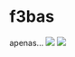 # f3bas
apenas...
![](https://img.shields.io/badge/JavaScript-323330?style=for-the-badge&logo=javascript&logoColor=F7DF1E)
[![](https://img.shields.io/badge/Instagram-E4405F?style=for-the-badge&logo=instagram&logoColor=white)](https://www.instagram.com/aluraonline/)
